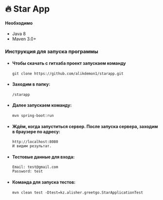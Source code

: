 # :fire: Star App

#### Необходимо

- Java 8
- Maven 3.0+

### Инструкция для запуска программы

* #### Чтобы скачать с гитхаба проект запускаем команду

  ```
  git clone https://github.com/alikdemon1/starapp.git
  ```

* #### Заходим в папку:

      /starapp
      
* #### Далее запускаем команду:    

   ```
   mvn spring-boot:run
   ```
* #### Ждём, когда запуститься сервер. После запуска сервера, заходим в браузере по адресу:

      http://localhost:8080
      И видим результат.
   
* #### Тестовые данные для входа:
      Email: test@gmail.com
      Password: test
   
     
* #### Команда для запуска тестов:    

   ```
   mvn clean test -Dtest=kz.alisher.greetgo.StarApplicationTest
   ```
